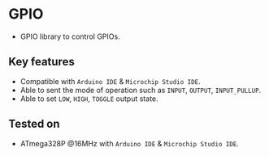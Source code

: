 # GPIO
- GPIO library to control GPIOs.

## Key features
- Compatible with `Arduino IDE` & `Microchip Studio IDE`.
- Able to sent the mode of operation such as `INPUT`, `OUTPUT`, `INPUT_PULLUP`.
- Able to set `LOW`, `HIGH`, `TOGGLE` output state.

## Tested on
- ATmega328P @16MHz with `Arduino IDE` & `Microchip Studio IDE`.
